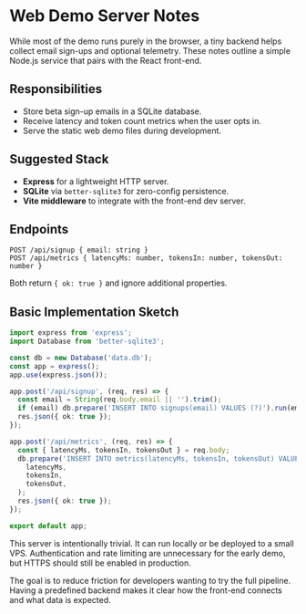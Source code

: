 <!-- Alignment: Web demo visuals use “active region”; server remains optional. -->

# Web Demo Server Notes

While most of the demo runs purely in the browser, a tiny backend helps collect email sign-ups and optional telemetry. These notes outline a simple Node.js service that pairs with the React front-end.

## Responsibilities

- Store beta sign-up emails in a SQLite database.
- Receive latency and token count metrics when the user opts in.
- Serve the static web demo files during development.

## Suggested Stack

- **Express** for a lightweight HTTP server.
- **SQLite** via `better-sqlite3` for zero-config persistence.
- **Vite middleware** to integrate with the front-end dev server.

## Endpoints

```
POST /api/signup { email: string }
POST /api/metrics { latencyMs: number, tokensIn: number, tokensOut: number }
```

Both return `{ ok: true }` and ignore additional properties.

## Basic Implementation Sketch

```ts
import express from 'express';
import Database from 'better-sqlite3';

const db = new Database('data.db');
const app = express();
app.use(express.json());

app.post('/api/signup', (req, res) => {
  const email = String(req.body.email || '').trim();
  if (email) db.prepare('INSERT INTO signups(email) VALUES (?)').run(email);
  res.json({ ok: true });
});

app.post('/api/metrics', (req, res) => {
  const { latencyMs, tokensIn, tokensOut } = req.body;
  db.prepare('INSERT INTO metrics(latencyMs, tokensIn, tokensOut) VALUES (?,?,?)').run(
    latencyMs,
    tokensIn,
    tokensOut,
  );
  res.json({ ok: true });
});

export default app;
```

This server is intentionally trivial. It can run locally or be deployed to a small VPS. Authentication and rate limiting are unnecessary for the early demo, but HTTPS should still be enabled in production.

The goal is to reduce friction for developers wanting to try the full pipeline. Having a predefined backend makes it clear how the front-end connects and what data is expected.

<!-- DOC META: VERSION=1.0 | UPDATED=2025-09-17T20:45:45Z -->
